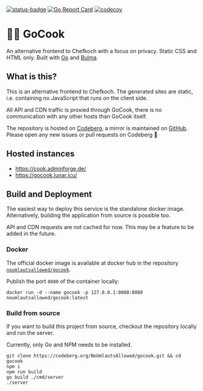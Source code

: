 [![status-badge](https://ci.codeberg.org/api/badges/13698/status.svg)](https://ci.codeberg.org/repos/13698)
[![Go Report Card](https://goreportcard.com/badge/codeberg.org/NoUmlautsAllowed/gocook)](https://goreportcard.com/report/codeberg.org/NoUmlautsAllowed/gocook)
[![codecov](https://codecov.io/gh/NoUmlautsAllowed/gocook/branch/main/graph/badge.svg?token=OO2AKXBRKU)](https://codecov.io/gh/NoUmlautsAllowed/gocook)

# :cook: GoCook

An alternative frontend to Chefkoch with a focus on privacy. Static CSS and 
HTML only. Built with [Go](https://go.dev/)
and [Bulma](https://bulma.io/).

## What is this?

This is an alternative frontend to Chefkoch. The generated sites are static, 
i.e. containing no JavaScript that runs on the client side.

All API and CDN traffic is proxied through GoCook, there is no communication
with any other hosts than GoCook itself.

The repository is hosted on [Codeberg](https://codeberg.org/NoUmlautsAllowed/gocook), 
a mirror is maintained on [GitHub](https://github.com/NoUmlautsAllowed/gocook).
Please open any new issues or pull requests on Codeberg :pray:

## Hosted instances

- <https://cook.adminforge.de/>
- <https://gocook.lunar.icu/>

## Build and Deployment

The easiest way to deploy this service is the standalone docker image. 
Alternatively, building the application from source is possible too.

API and CDN requests are not cached for now. This may be a feature to be
added in the future.

### Docker

The official docker image is available at docker hub in the repository 
[`noumlautsallowed/gocook`](https://hub.docker.com/r/noumlautsallowed/gocook).

Publish the port `8080` of the container locally:

```shell
docker run -d --name gocook -p 127.0.0.1:8080:8080 noumlautsallowed/gocook:latest
```

### Build from source

If you want to build this project from source, checkout the repository 
locally and run the server.

Currently, only Go and NPM needs to be installed.

```shell
git clone https://codeberg.org/NoUmlautsAllowed/gocook.git && cd gocook
npm i
npm run build
go build ./cmd/server
./server
```
